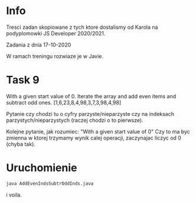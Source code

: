 # Info

Tresci zadan skopiowane z tych ktore dostalismy od Karola na podyplomowki JS Developer 2020/2021.

Zadania z dnia 17-10-2020

W ramach treningu rozwiaze je w Javie.

# Task 9

With a given start value of 0.
Iterate the array and add even items and subtract odd ones.
[1,6,23,8,4,98,3,7,3,98,4,98]

Pytanie czy chodzi tu o cyfry parzyste/nieparzyste czy na indeksach parzystych/nieparzystych
(raczej chodzi o to pierwsze).

Kolejne pytanie, jak rozumiec: "With a given start value of 0"
Czy to ma byc zmienna w ktorej trzymamy wynik calej operacji, zaczynajac liczyc od 0 (chyba tak).

# Uruchomienie

```bash
java AddEvenIndsSubtrOddInds.java
```

i voila.
